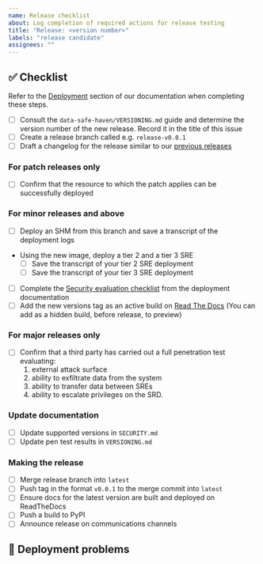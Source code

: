 ```yaml
---
name: Release checklist
about: Log completion of required actions for release testing
title: "Release: <version number>"
labels: "release candidate"
assignees: ""
---
```


## :white_check_mark: Checklist

<!--
Before reporting a problem please check the following. Replace the empty checkboxes [ ] below with checked ones [x] accordingly.
-->

Refer to the [Deployment](https://data-safe-haven.readthedocs.io/en/latest/deployment) section of our documentation when completing these steps.

- [ ] Consult the `data-safe-haven/VERSIONING.md` guide and determine the version number of the new release. Record it in the title of this issue
- [ ] Create a release branch called e.g. `release-v0.0.1`
- [ ] Draft a changelog for the release similar to our [previous releases](https://github.com/alan-turing-institute/data-safe-haven/releases)

### For patch releases only

- [ ] Confirm that the resource to which the patch applies can be successfully deployed

### For minor releases and above

- [ ] Deploy an SHM from this branch and save a transcript of the deployment logs
- Using the new image, deploy a tier 2 and a tier 3 SRE
    - [ ] Save the transcript of your tier 2 SRE deployment
    - [ ] Save the transcript of your tier 3 SRE deployment
- [ ] Complete the [Security evaluation checklist](https://data-safe-haven.readthedocs.io/en/latest/deployment/security_checklist.html) from the deployment documentation
- [ ] Add the new versions tag as an active build on [Read The Docs](https://readthedocs.org) (You can add as a hidden build, before release, to preview)

### For major releases only

- [ ] Confirm that a third party has carried out a full penetration test evaluating:
    1. external attack surface
    1. ability to exfiltrate data from the system
    1. ability to transfer data between SREs
    1. ability to escalate privileges on the SRD.

### Update documentation

- [ ] Update supported versions in `SECURITY.md`
- [ ] Update pen test results in `VERSIONING.md`

### Making the release

- [ ] Merge release branch into `latest`
- [ ] Push tag in the format `v0.0.1` to the merge commit into `latest`
- [ ] Ensure docs for the latest version are built and deployed on ReadTheDocs
- [ ] Push a build to PyPI
- [ ] Announce release on communications channels

## :deciduous_tree: Deployment problems

<!--
Keep a record in this issue of problems and fixes implemented during the release process. Be sure to update the changelog if any new commits are added to the release branch.
-->
